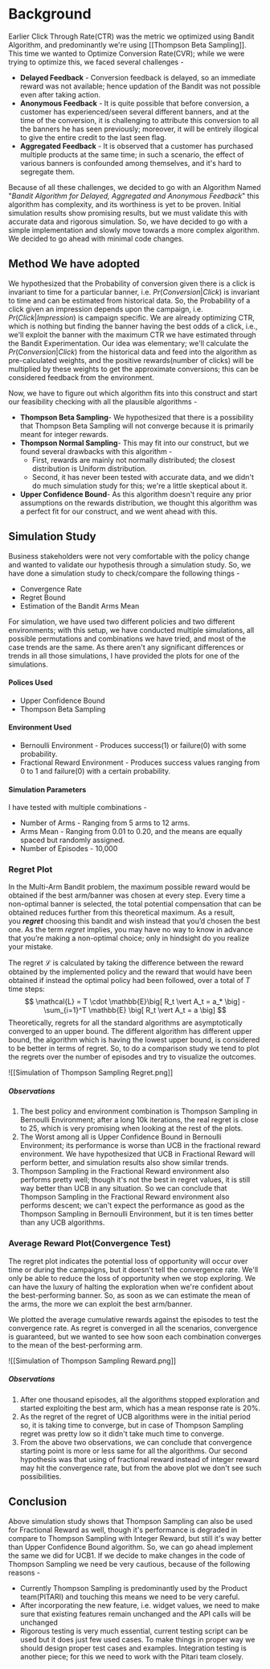 # Background
Earlier Click Through Rate(CTR) was the metric we optimized using Bandit Algorithm, and predominantly we're using [[Thompson Beta Sampling]]. This time we wanted to Optimize Conversion Rate(CVR); while we were trying to optimize this, we faced several challenges - 

- **Delayed Feedback** - Conversion feedback is delayed, so an immediate reward was not available; hence updation of the Bandit was not possible even after taking action.
- **Anonymous Feedback** - It is quite possible that before conversion, a customer has experienced/seen several different banners, and at the time of the conversion, it is challenging to attribute this conversion to all the banners he has seen previously; moreover, it will be entirely illogical to give the entire credit to the last seen flag.
- **Aggregated Feedback** - It is observed that a customer has purchased multiple products at the same time; in such a scenario, the effect of various banners is confounded among themselves, and it's hard to segregate them.

Because of all these challenges, we decided to go with an Algorithm Named "_Bandit Algorithm for Delayed, Aggregated and Anonymous Feedback_" this algorithm has complexity, and its worthiness is yet to be proven. Initial simulation results show promising results, but we must validate this with accurate data and rigorous simulation. So, we have decided to go with a simple implementation and slowly move towards a more complex algorithm. We decided to go ahead with minimal code changes.

## Method We have adopted
We hypothesized that the Probability of conversion given there is a click is invariant to time for a particular banner, i.e. $Pr(Conversion \vert Click)$ is invariant to time and can be estimated from historical data. So, the Probability of a click given an impression depends upon the campaign, i.e. $Pr(Click \vert Impression)$ is campaign specific. We are already optimizing CTR, which is nothing but finding the banner having the best odds of a click, i.e., we'll exploit the banner with the maximum CTR we have estimated through the Bandit Experimentation. Our idea was elementary; we'll calculate the $Pr(Conversion \vert Click)$ from the historical data and feed into the algorithm as pre-calculated weights, and the positive rewards(number of clicks) will be multiplied by these weights to get the approximate conversions; this can be considered feedback from the environment.


Now, we have to figure out which algorithm fits into this construct and start our feasibility checking with all the plausible algorithms - 

- **Thompson Beta Sampling**- We hypothesized that there is a possibility that Thompson Beta Sampling will not converge because it is primarily meant for integer rewards.
- **Thompson Normal Sampling**- This may fit into our construct, but we found several drawbacks with this algorithm - 
	- First, rewards are mainly not normally distributed; the closest distribution is Uniform distribution.
	- Second, it has never been tested with accurate data, and we didn't do much simulation study for this; we're a little skeptical about it.
- **Upper Confidence Bound**- As this algorithm doesn't require any prior assumptions on the rewards distribution, we thought this algorithm was a perfect fit for our construct, and we went ahead with this.

## Simulation Study
Business stakeholders were not very comfortable with the policy change and wanted to validate our hypothesis through a simulation study. So, we have done a simulation study to check/compare the following things - 
- Convergence Rate
- Regret Bound
- Estimation of the Bandit Arms Mean

For simulation, we have used two different policies and two different environments; with this setup, we have conducted multiple simulations, all possible permutations and combinations we have tried, and most of the case trends are the same. As there aren't any significant differences or trends in all those simulations, I have provided the plots for one of the simulations.

#### Polices Used
- Upper Confidence Bound 
- Thompson Beta Sampling

#### Environment Used
- Bernoulli Environment - Produces success(1) or failure(0) with some probability.
- Fractional Reward Environment - Produces success values ranging from 0 to 1 and failure(0) with a certain probability.

#### Simulation Parameters
I have tested with multiple combinations - 
- Number of Arms - Ranging from 5 arms to 12 arms.
- Arms Mean - Ranging from 0.01 to 0.20, and the means are equally spaced but randomly assigned.
- Number of Episodes - 10,000


### Regret Plot

In the Multi-Arm Bandit problem, the maximum possible reward would be obtained if the best arm/banner was chosen at every step. Every time a non-optimal banner is selected, the total potential compensation that can be obtained reduces further from this theoretical maximum. As a result, you **_regret_** choosing this bandit and wish instead that you’d chosen the best one. As the term _regret_ implies, you may have no way to know in advance that you’re making a non-optimal choice; only in hindsight do you realize your mistake.

The regret $\mathcal{L}$ is calculated by taking the difference between the reward obtained by the implemented policy and the reward that would have been obtained if instead the optimal policy had been followed, over a total of $T$ time steps:
$$
\mathcal{L} = T \cdot \mathbb{E}\big[ R_t \vert A_t = a_* \big] - \sum_{i=1}^T \mathbb{E} \big[ R_t \vert A_t = a \big]
$$
Theoretically, regrets for all the standard algorithms are asymptotically converged to an upper bound. The different algorithm has different upper bound, the algorithm which is having the lowest upper bound, is considered to be better in terms of regret. So, to do a comparison study we tend to plot the regrets over the number of episodes and try to visualize the outcomes.

![[Simulation of Thompson Sampling Regret.png]]


##### Observations
1. The best policy and environment combination is Thompson Sampling in Bernoulli Environment; after a long 10k iterations, the real regret is close to 25, which is very promising when looking at the rest of the plots.
2. The Worst among all is Upper Confidence Bound in Bernoulli Environment; its performance is worse than UCB in the fractional reward environment. We have hypothesized that UCB in Fractional Reward will perform better, and simulation results also show similar trends.
3. Thompson Sampling in the Fractional Reward environment also performs pretty well; though it's not the best in regret values, it is still way better than UCB in any situation. So we can conclude that Thompson Sampling in the Fractional Reward environment also performs descent; we can't expect the performance as good as the Thompson Sampling in Bernoulli Environment, but it is ten times better than any UCB algorithms.


### Average Reward Plot(Convergence Test)

The regret plot indicates the potential loss of opportunity will occur over time or during the campaigns, but it doesn't tell the convergence rate. We'll only be able to reduce the loss of opportunity when we stop exploring. We can have the luxury of halting the exploration when we're confident about the best-performing banner. So, as soon as we can estimate the mean of the arms, the more we can exploit the best arm/banner.

We plotted the average cumulative rewards against the episodes to test the convergence rate. As regret is converged in all the scenarios, convergence is guaranteed, but we wanted to see how soon each combination converges to the mean of the best-performing arm.

![[Simulation of Thompson Sampling Reward.png]]


##### Observations
1. After one thousand episodes, all the algorithms stopped exploration and started exploiting the best arm, which has a mean response rate is $20\%$. 
2. As the regret of the regret of UCB algorithms were in the initial period so, it is taking time to converge, but in case of Thompson Sampling regret was pretty low so it didn't take much time to converge.
3. From the above two observations, we can conclude that convergence starting point is more or less same for all the algorithms. Our second hypothesis was that using of fractional reward instead of integer reward may hit the convergence rate, but from the above plot we don't see such possibilities.


## Conclusion
Above simulation study shows that Thompson Sampling can also be used for Fractional Reward as well, though it's performance is degraded in compare to Thompson Sampling with Integer Reward, but still it's way better than Upper Confidence Bound algorithm. So, we can go ahead implement the same we did for UCB1. If we decide to make changes in the code of Thompson Sampling we need be very cautious, because of the following reasons - 
- Currently Thompson Sampling is predominantly used by the Product team(PITARI) and touching this means we need to be very careful.
- After incorporating the new feature, i.e. widget values, we need to make sure that existing features remain unchanged and the API calls will be unchanged
- Rigorous testing is very much essential, current testing script can be used but it does just few used cases. To make things in proper way we should design proper test cases and examples. Integration testing is another piece; for this we need to work with the Pitari team closely.